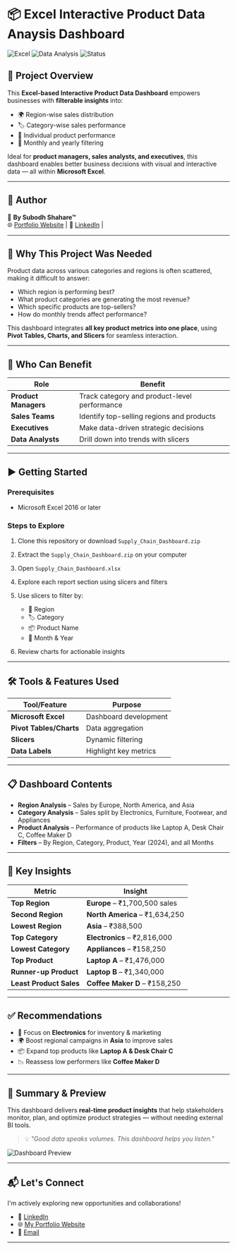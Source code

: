# 📦 Excel Interactive Product Data Anaysis Dashboard

![Excel](https://img.shields.io/badge/Excel-Dashboard-brightgreen?style=for-the-badge\&logo=microsoft-excel)
![Data Analysis](https://img.shields.io/badge/Data-Analysis-blue?style=for-the-badge\&logo=databricks)
![Status](https://img.shields.io/badge/Status-Completed-success?style=for-the-badge)

## 🎯 Project Overview

This **Excel-based Interactive Product Data Dashboard** empowers businesses with **filterable insights** into:

* 🌍 Region-wise sales distribution
* 🏷️ Category-wise sales performance
* 🛒 Individual product performance
* 📆 Monthly and yearly filtering

Ideal for **product managers, sales analysts, and executives**, this dashboard enables better business decisions with visual and interactive data — all within **Microsoft Excel**.

---

## 🔗 Author  
👤 **By Subodh Shahare™**  
🌐 [Portfolio Website](https://subodh-s.my.canva.site/home) | 💼 [LinkedIn](https://www.linkedin.com/in/subodhshahare) | 

---

## 📌 Why This Project Was Needed

Product data across various categories and regions is often scattered, making it difficult to answer:

* Which region is performing best?
* What product categories are generating the most revenue?
* Which specific products are top-sellers?
* How do monthly trends affect performance?

This dashboard integrates **all key product metrics into one place**, using **Pivot Tables, Charts, and Slicers** for seamless interaction.

---

## 👥 Who Can Benefit

| Role                 | Benefit                                      |
| -------------------- | -------------------------------------------- |
| **Product Managers** | Track category and product-level performance |
| **Sales Teams**      | Identify top-selling regions and products    |
| **Executives**       | Make data-driven strategic decisions         |
| **Data Analysts**    | Drill down into trends with slicers          |

---

## ▶️ Getting Started

### Prerequisites

* Microsoft Excel 2016 or later

### Steps to Explore

1. Clone this repository or download `Supply_Chain_Dashboard.zip`
2. Extract the `Supply_Chain_Dashboard.zip` on your computer
3. Open `Supply_Chain_Dashboard.xlsx`
4. Explore each report section using slicers and filters
5. Use slicers to filter by:

   * 📍 Region
   * 🏷️ Category
   * 📦 Product Name
   * 📅 Month & Year
6. Review charts for actionable insights

---

## 🛠️ Tools & Features Used

| Tool/Feature            | Purpose               |
| ----------------------- | --------------------- |
| **Microsoft Excel**     | Dashboard development |
| **Pivot Tables/Charts** | Data aggregation      |
| **Slicers**             | Dynamic filtering     |
| **Data Labels**         | Highlight key metrics |

---

## 📋 Dashboard Contents

* **Region Analysis** – Sales by Europe, North America, and Asia
* **Category Analysis** – Sales split by Electronics, Furniture, Footwear, and Appliances
* **Product Analysis** – Performance of products like Laptop A, Desk Chair C, Coffee Maker D
* **Filters** – By Region, Category, Product, Year (2024), and all Months

---

## 📌 Key Insights

| Metric                  | Insight                        |
| ----------------------- | ------------------------------ |
| **Top Region**          | **Europe** – ₹1,700,500 sales  |
| **Second Region**       | **North America** – ₹1,634,250 |
| **Lowest Region**       | **Asia** – ₹388,500            |
| **Top Category**        | **Electronics** – ₹2,816,000   |
| **Lowest Category**     | **Appliances** – ₹158,250      |
| **Top Product**         | **Laptop A** – ₹1,476,000      |
| **Runner-up Product**   | **Laptop B** – ₹1,340,000      |
| **Least Product Sales** | **Coffee Maker D** – ₹158,250  |

---

## ✅ Recommendations

* 🔋 Focus on **Electronics** for inventory & marketing
* 🌍 Boost regional campaigns in **Asia** to improve sales
* 📦 Expand top products like **Laptop A & Desk Chair C**
* 📉 Reassess low performers like **Coffee Maker D**

---

## 🧾 Summary & Preview

This dashboard delivers **real-time product insights** that help stakeholders monitor, plan, and optimize product strategies — without needing external BI tools.

> 💡 *"Good data speaks volumes. This dashboard helps you listen."*

![Dashboard Preview](Screenshot_Excel-Interactive-Product%20Data%20Analysis%20Dashboard.png)

---

## 📬 Let's Connect

I'm actively exploring new opportunities and collaborations!

- 🔗 [LinkedIn](https://www.linkedin.com/in/subodhshahare)  
- 🌐 [My Portfolio Website](https://subodh-s.my.canva.site/home)  
- 📧 [Email](mailto:Subodh.shahare@gmail.com)

---
